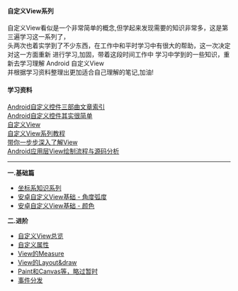 #### 自定义View系列
自定义View看似是一个非常简单的概念,但学起来发现需要的知识非常多，这是第三遍学习这一系列了，  
头两次也着实学到了不少东西，在工作中和平时学习中有很大的帮助，这一次决定对这一方面重新 
进行学习,加固，带着这段时间工作中 学习中学到的一些知识，重新去学习理解 Android 自定义View    
并根据学习资料整理出更加适合自己理解的笔记,加油!

#### 学习资料    
  
 [Android自定义控件三部曲文章索引](http://blog.csdn.net/harvic880925/article/details/50995268)  
 [Android自定义控件其实很简单](http://blog.csdn.net/column/details/androidcustomview.html)    
 [自定义View](https://github.com/GcsSloop/AndroidNote)     
 [ 自定义View系列教程](http://blog.csdn.net/lfdfhl/article/details/51324275)   
 [带你一步步深入了解View](http://blog.csdn.net/guolin_blog/article/details/12921889)         
 [ Android应用层View绘制流程与源码分析](http://blog.csdn.net/yanbober/article/details/46128379)     
 
-----------

__一.基础篇__   
*  [坐标系知识系列](https://github.com/bux-git/CustomView/tree/master/Coordinate)  
*  [安卓自定义View基础 - 角度弧度](https://github.com/GcsSloop/AndroidNote/blob/master/CustomView/Base/%5B02%5DAngleAndRadian.md)  
*  [安卓自定义View基础 - 颜色](https://github.com/GcsSloop/AndroidNote/blob/master/CustomView/Base/%5B03%5DColor.md)     

__二.进阶__    
* [自定义View总览 ](https://github.com/bux-git/CustomView/tree/master/CustomSummary)     
* [自定义属性](https://github.com/bux-git/CustomView/tree/master/CustomAttrs)            
* [View的Measure](https://github.com/bux-git/CustomView/tree/master/CustomMeasure)        
* [View的Layout&draw](https://github.com/bux-git/CustomView/tree/master/CustomLayout)  
* [Paint和Canvas等，略过暂时]()        
* [事件分发]()